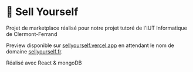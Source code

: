 # 💫 Sell Yourself 
Projet de marketplace réalisé pour notre projet tutoré de l'IUT Informatique de Clermont-Ferrand

Preview disponible sur [sellyourself.vercel.app](https://sellyourself.vercel.app/) en attendant le nom de domaine [sellyourself.fr](sellyourself.fr).

Réalisé avec React & mongoDB

